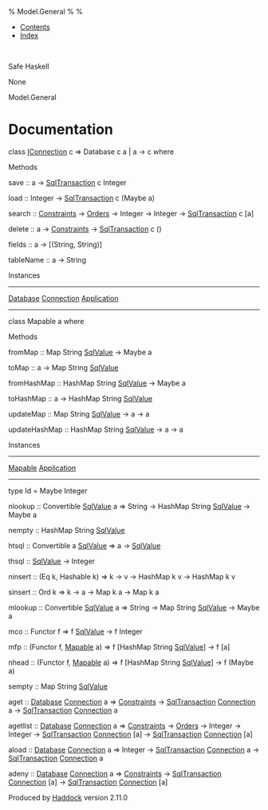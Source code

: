 % Model.General
% 
% 

-   [Contents](index.html)
-   [Index](doc-index.html)

 

Safe Haskell

None

Model.General

Documentation
=============

class [IConnection](Data-SqlTransaction.html#t:IConnection) c =\>
Database c a | a -\> c where

Methods

save :: a -\>
[SqlTransaction](Data-SqlTransaction.html#t:SqlTransaction) c Integer

load :: Integer -\>
[SqlTransaction](Data-SqlTransaction.html#t:SqlTransaction) c (Maybe a)

search :: [Constraints](Data-Database.html#t:Constraints) -\>
[Orders](Data-Database.html#t:Orders) -\> Integer -\> Integer -\>
[SqlTransaction](Data-SqlTransaction.html#t:SqlTransaction) c [a]

delete :: a -\> [Constraints](Data-Database.html#t:Constraints) -\>
[SqlTransaction](Data-SqlTransaction.html#t:SqlTransaction) c ()

fields :: a -\> [(String, String)]

tableName :: a -\> String

Instances

  --------------------------------------------------------------------------------------------------------------------------------------------------- ---
  [Database](Model-General.html#t:Database) [Connection](Data-SqlTransaction.html#t:Connection) [Application](Model-Application.html#t:Application)    
  --------------------------------------------------------------------------------------------------------------------------------------------------- ---

class Mapable a where

Methods

fromMap :: Map String [SqlValue](Data-SqlTransaction.html#t:SqlValue)
-\> Maybe a

toMap :: a -\> Map String
[SqlValue](Data-SqlTransaction.html#t:SqlValue)

fromHashMap :: HashMap String
[SqlValue](Data-SqlTransaction.html#t:SqlValue) -\> Maybe a

toHashMap :: a -\> HashMap String
[SqlValue](Data-SqlTransaction.html#t:SqlValue)

updateMap :: Map String [SqlValue](Data-SqlTransaction.html#t:SqlValue)
-\> a -\> a

updateHashMap :: HashMap String
[SqlValue](Data-SqlTransaction.html#t:SqlValue) -\> a -\> a

Instances

  --------------------------------------------------------------------------------------------- ---
  [Mapable](Model-General.html#t:Mapable) [Application](Model-Application.html#t:Application)    
  --------------------------------------------------------------------------------------------- ---

type Id = Maybe Integer

nlookup :: Convertible [SqlValue](Data-SqlTransaction.html#t:SqlValue) a
=\> String -\> HashMap String
[SqlValue](Data-SqlTransaction.html#t:SqlValue) -\> Maybe a

nempty :: HashMap String [SqlValue](Data-SqlTransaction.html#t:SqlValue)

htsql :: Convertible a [SqlValue](Data-SqlTransaction.html#t:SqlValue)
=\> a -\> [SqlValue](Data-SqlTransaction.html#t:SqlValue)

thsql :: [SqlValue](Data-SqlTransaction.html#t:SqlValue) -\> Integer

ninsert :: (Eq k, Hashable k) =\> k -\> v -\> HashMap k v -\> HashMap k
v

sinsert :: Ord k =\> k -\> a -\> Map k a -\> Map k a

mlookup :: Convertible [SqlValue](Data-SqlTransaction.html#t:SqlValue) a
=\> String -\> Map String
[SqlValue](Data-SqlTransaction.html#t:SqlValue) -\> Maybe a

mco :: Functor f =\> f [SqlValue](Data-SqlTransaction.html#t:SqlValue)
-\> f Integer

mfp :: (Functor f, [Mapable](Model-General.html#t:Mapable) a) =\> f
[HashMap String [SqlValue](Data-SqlTransaction.html#t:SqlValue)] -\> f
[a]

nhead :: (Functor f, [Mapable](Model-General.html#t:Mapable) a) =\> f
[HashMap String [SqlValue](Data-SqlTransaction.html#t:SqlValue)] -\> f
(Maybe a)

sempty :: Map String [SqlValue](Data-SqlTransaction.html#t:SqlValue)

aget :: [Database](Model-General.html#t:Database)
[Connection](Data-SqlTransaction.html#t:Connection) a =\>
[Constraints](Data-Database.html#t:Constraints) -\>
[SqlTransaction](Data-SqlTransaction.html#t:SqlTransaction)
[Connection](Data-SqlTransaction.html#t:Connection) a -\>
[SqlTransaction](Data-SqlTransaction.html#t:SqlTransaction)
[Connection](Data-SqlTransaction.html#t:Connection) a

agetlist :: [Database](Model-General.html#t:Database)
[Connection](Data-SqlTransaction.html#t:Connection) a =\>
[Constraints](Data-Database.html#t:Constraints) -\>
[Orders](Data-Database.html#t:Orders) -\> Integer -\> Integer -\>
[SqlTransaction](Data-SqlTransaction.html#t:SqlTransaction)
[Connection](Data-SqlTransaction.html#t:Connection) [a] -\>
[SqlTransaction](Data-SqlTransaction.html#t:SqlTransaction)
[Connection](Data-SqlTransaction.html#t:Connection) [a]

aload :: [Database](Model-General.html#t:Database)
[Connection](Data-SqlTransaction.html#t:Connection) a =\> Integer -\>
[SqlTransaction](Data-SqlTransaction.html#t:SqlTransaction)
[Connection](Data-SqlTransaction.html#t:Connection) a -\>
[SqlTransaction](Data-SqlTransaction.html#t:SqlTransaction)
[Connection](Data-SqlTransaction.html#t:Connection) a

adeny :: [Database](Model-General.html#t:Database)
[Connection](Data-SqlTransaction.html#t:Connection) a =\>
[Constraints](Data-Database.html#t:Constraints) -\>
[SqlTransaction](Data-SqlTransaction.html#t:SqlTransaction)
[Connection](Data-SqlTransaction.html#t:Connection) [a] -\>
[SqlTransaction](Data-SqlTransaction.html#t:SqlTransaction)
[Connection](Data-SqlTransaction.html#t:Connection) [a]

Produced by [Haddock](http://www.haskell.org/haddock/) version 2.11.0
